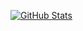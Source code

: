 [![GitHub Stats](https://github-readme-stats.vercel.app/api?username=hobroker&show_icons=true&hide=stars)](https://github.com/hobroker)  
